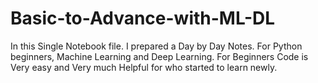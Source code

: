# Basic-to-Advance-with-ML-DL

In this Single Notebook file. I prepared a Day by Day Notes. For Python beginners, Machine Learning and Deep Learning. For Beginners Code is Very easy and Very much Helpful for who started to learn newly.
